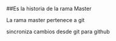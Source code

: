 ##Es la historia de la rama Master

La rama master pertenece a git

sincroniza cambios desde git para github
